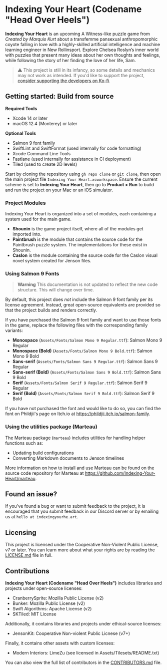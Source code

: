 # Indexing Your Heart (Codename "Head Over Heels")

**Indexing Your Heart** is an upcoming A Witness-like puzzle game from _Created by
Marquis Kurt_ about a transfemme pansexual anthropomorphic coyote falling in love
with a highly-skilled artificial intelligence and machine learning engineer in New
Rollinsport. Explore Chelsea Roslyn’s inner world with puzzles that present many
ideas about her own thoughts and feelings, while following the story of her finding
the love of her life, Sam.

> :warning: This project is still in its infancy, so some details and mechanics may
> not work as intended. If you'd like to support the project,
> [consider supporting the developers on Ko-fi][kofi].

[kofi]: https://ko-fi.com/marquiskurt
[gh-badge]: https://github.com/Indexing-Your-Heart/head-over-heels/actions/workflows/tests.yml/badge.svg

## Getting started: Build from source

**Required Tools**

- Xcode 14 or later
- macOS 12.4 (Monterey) or later

**Optional Tools**

- Salmon 9 font family
- SwiftLint and SwiftFormat (used internally for code formatting)
- Xcode Command Line Tools
- Fastlane (used internally for assistance in CI deployment)
- Tiled (used to create 2D levels)

Start by cloning the repository using `gh repo clone` or `git clone`, then open the
main project file `Indexing Your Heart.xcworkspace`. Ensure the current scheme is
set to **Indexing Your Heart**, then go to **Product > Run** to build and run the
project on your Mac or an iOS simulator.

### Project Modules

Indexing Your Heart is organized into a set of modules, each containing a system
used for the main game.

- **Shounin** is the game project itself, where all of the modules get imported
  into.
- **Paintbrush** is the module that contains the source code for the Paintbrush
  puzzle system. The implementations for these exist in Shounin.
- **Caslon** is the module containing the source code for the Caslon visual novel
  system created for Jenson files.

### Using Salmon 9 Fonts

> **Warning**
> This documentation is not updated to reflect the new code structure. This will
> change over time.

By default, this project does _not_ include the Salmon 9 font family per its license
agreement. Instead, great open-source equivalents are provided so that the project
builds and renders correctly.

If you have purchased the Salmon 9 font family and want to use those fonts in the
game, replace the following files with the corresponding family variants:

- **Monospace** (`Assets/Fonts/Salmon Mono 9 Regular.ttf`): Salmon Mono 9
  Regular
- **Monospace (Bold)** (`Assets/Fonts/Salmon Mono 9 Bold.ttf`): Salmon Mono 9
  Bold
- **Sans-serif** (`Assets/Fonts/Salmon Sans 9 Regular.ttf`): Salmon Sans 9
  Regular
- **Sans-serif (Bold)** (`Assets/Fonts/Salmon Sans 9 Bold.ttf`): Salmon Sans 9
  Bold
- **Serif** (`Assets/Fonts/Salmon Serif 9 Regular.ttf`): Salmon Serif 9
  Regular
- **Serif (Bold)** (`Assets/Fonts/Salmon Serif 9 Bold.ttf`): Salmon Serif 9
  Bold

If you have not purchased the font and would like to do so, you can find the font on
Phildjii's page on Itch.io at https://phildjii.itch.io/salmon-family.

### Using the utilities package (Marteau)

The Marteau package (`marteau`) includes utilities for handling helper functions
such as:

- Updating build configurations
- Converting Markdown documents to Jenson timelines

More information on how to install and use Marteau can be found on the source code
repository for Marteau at https://github.com/Indexing-Your-Heart/marteau.

## Found an issue?

If you've found a bug or want to submit feedback to the project, it is encouraged
that you submit feedback in our Discord server or by emailing us at
`hello at indexingyourhe.art`.

## Licensing

This project is licensed under the Cooperative Non-Violent Public License, v7 or
later. You can learn more about what your rights are by reading the
[LICENSE.md](./LICENSE.md) file in full.

## Contributions

**Indexing Your Heart (Codename "Head Over Heels")** includes libraries and projects
under open-source licenses:

- CranberrySprite: Mozilla Public License (v2)
- Bunker: Mozilla Public License (v2)
- Swift Algorithms: Apache License (v2)
- SKTiled: MIT License

Additionally, it contains libraries and projects under ethical-source licenses:

- JensonKit: Cooperative Non-violent Public Licnese (v7+)

Finally, it contains other assets with custom licenses:

- Modern Interiors: LimeZu (see licensed in Assets/Tilesets/README.txt)

You can also view the full list of contributors in the
[CONTRIBUTORS.md](./CONTRIBUTORS.md) file.

[youtrack]: https://youtrack.marquiskurt.net/youtrack/newIssue?project=HOH
